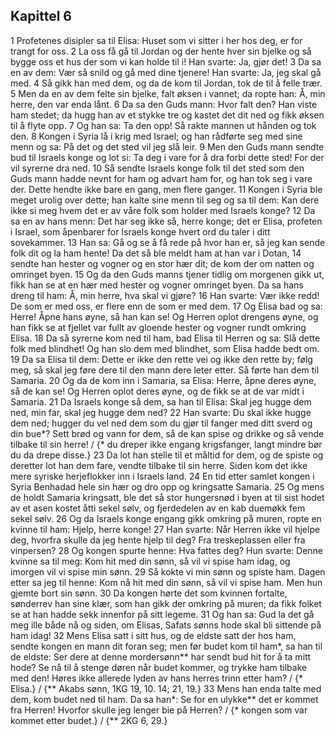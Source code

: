## Kapittel 6

1 Profetenes disipler sa til Elisa: Huset som vi sitter i her hos deg, er for trangt for oss.
2 La oss få gå til Jordan og der hente hver sin bjelke og så bygge oss et hus der som vi kan holde til i! Han svarte: Ja, gjør det!
3 Da sa en av dem: Vær så snild og gå med dine tjenere! Han svarte: Ja, jeg skal gå med.
4 Så gikk han med dem, og da de kom til Jordan, tok de til å felle trær.
5 Men da en av dem felte sin bjelke, falt øksen i vannet; da ropte han: Å, min herre, den var enda lånt.
6 Da sa den Guds mann: Hvor falt den? Han viste ham stedet; da hugg han av et stykke tre og kastet det dit ned og fikk øksen til å flyte opp.
7 Og han sa: Ta den opp! Så rakte mannen ut hånden og tok den.
8 Kongen i Syria lå i krig med Israel; og han rådførte seg med sine menn og sa: På det og det sted vil jeg slå leir.
9 Men den Guds mann sendte bud til Israels konge og lot si: Ta deg i vare for å dra forbi dette sted! For der vil syrerne dra ned.
10 Så sendte Israels konge folk til det sted som den Guds mann hadde nevnt for ham og advart ham for, og han tok seg i vare der. Dette hendte ikke bare en gang, men flere ganger.
11 Kongen i Syria ble meget urolig over dette; han kalte sine menn til seg og sa til dem: Kan dere ikke si meg hvem det er av våre folk som holder med Israels konge?
12 Da sa en av hans menn: Det har seg ikke så, herre konge; det er Elisa, profeten i Israel, som åpenbarer for Israels konge hvert ord du taler i ditt sovekammer.
13 Han sa: Gå og se å få rede på hvor han er, så jeg kan sende folk dit og la ham hente! Da det så ble meldt ham at han var i Dotan,
14 sendte han hester og vogner og en stor hær dit; de kom der om natten og omringet byen.
15 Og da den Guds manns tjener tidlig om morgenen gikk ut, fikk han se at en hær med hester og vogner omringet byen. Da sa hans dreng til ham: Å, min herre, hva skal vi gjøre?
16 Han svarte: Vær ikke redd! De som er med oss, er flere enn de som er med dem.
17 Og Elisa bad og sa: Herre! Åpne hans øyne, så han kan se! Og Herren oplot drengens øyne, og han fikk se at fjellet var fullt av gloende hester og vogner rundt omkring Elisa.
18 Da så syrerne kom ned til ham, bad Elisa til Herren og sa: Slå dette folk med blindhet! Og han slo dem med blindhet, som Elisa hadde bedt om.
19 Da sa Elisa til dem: Dette er ikke den rette vei og ikke den rette by; følg meg, så skal jeg føre dere til den mann dere leter etter. Så førte han dem til Samaria.
20 Og da de kom inn i Samaria, sa Elisa: Herre, åpne deres øyne, så de kan se! Og Herren oplot deres øyne, og de fikk se at de var midt i Samaria.
21 Da Israels konge så dem, sa han til Elisa: Skal jeg hugge dem ned, min far, skal jeg hugge dem ned?
22 Han svarte: Du skal ikke hugge dem ned; hugger du vel ned dem som du gjør til fanger med ditt sverd og din bue*? Sett brød og vann for dem, så de kan spise og drikke og så vende tilbake til sin herre! / {* du dreper ikke engang krigsfanger, langt mindre bør du da drepe disse.}
23 Da lot han stelle til et måltid for dem, og de spiste og deretter lot han dem fare, vendte tilbake til sin herre. Siden kom det ikke mere syriske herjeflokker inn i Israels land.
24 En tid etter samlet kongen i Syria Benhadad hele sin hær og dro opp og kringsatte Samaria.
25 Og mens de holdt Samaria kringsatt, ble det så stor hungersnød i byen at til sist hodet av et asen kostet åtti sekel sølv, og fjerdedelen av en kab duemøkk fem sekel sølv.
26 Og da Israels konge engang gikk omkring på muren, ropte en kvinne til ham: Hjelp, herre konge!
27 Han svarte: Når Herren ikke vil hjelpe deg, hvorfra skulle da jeg hente hjelp til deg? Fra treskeplassen eller fra vinpersen?
28 Og kongen spurte henne: Hva fattes deg? Hun svarte: Denne kvinne sa til meg: Kom hit med din sønn, så vil vi spise ham idag, og imorgen vil vi spise min sønn.
29 Så kokte vi min sønn og spiste ham. Dagen etter sa jeg til henne: Kom nå hit med din sønn, så vil vi spise ham. Men hun gjemte bort sin sønn.
30 Da kongen hørte det som kvinnen fortalte, sønderrev han sine klær, som han gikk der omkring på muren; da fikk folket se at han hadde sekk innenfor på sitt legeme.
31 Og han sa: Gud la det gå meg ille både nå og siden, om Elisas, Safats sønns hode skal bli sittende på ham idag!
32 Mens Elisa satt i sitt hus, og de eldste satt der hos ham, sendte kongen en mann dit foran seg; men før budet kom til ham*, sa han til de eldste: Ser dere at denne mordersønn** har sendt bud hit for å ta mitt hode? Se nå til å stenge døren når budet kommer, og trykke ham tilbake med den! Høres ikke allerede lyden av hans herres trinn etter ham? / {* Elisa.} / {** Akabs sønn, 1KG 19, 10. 14; 21, 19.}
33 Mens han enda talte med dem, kom budet ned til ham. Da sa han*: Se for en ulykke** det er kommet fra Herren! Hvorfor skulle jeg lenger bie på Herren? / {* kongen som var kommet etter budet.} / {** 2KG 6, 29.}
